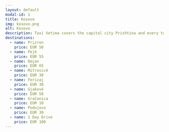 ```yaml
---
layout: default
modal-id: 1
title: Kosovo
img: kosovo.png
alt: Kosovo
description: Taxi Vetima covers the capital city Prishtina and every town and village in Kosovo.
destinations: 
  - name: Prizren
    price: EUR 50
  - name: Pejë
    price: EUR 55
  - name: Deçan
    price: EUR 65
  - name: Mitrovicë
    price: EUR 30  
  - name: Ferizaj
    price: EUR 30
  - name: Gjakovë
    price: EUR 50
  - name: Gračanica
    price: EUR 10
  - name: Podujevo
    price: EUR 30
  - name: 1 Day Drive
    price: EUR 100
---
```

